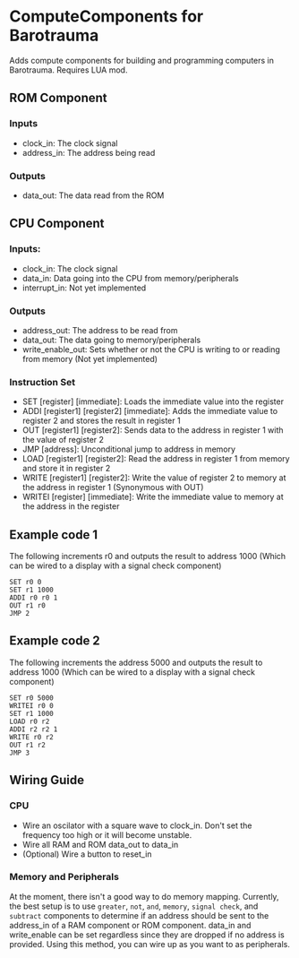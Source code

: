 # ComputeComponents for Barotrauma
Adds compute components for building and programming computers in Barotrauma. Requires LUA mod.

## ROM Component
### Inputs
- clock_in: The clock signal
- address_in: The address being read
### Outputs
- data_out: The data read from the ROM

## CPU Component
### Inputs:
- clock_in: The clock signal
- data_in: Data going into the CPU from memory/peripherals
- interrupt_in: Not yet implemented
### Outputs
- address_out: The address to be read from
- data_out: The data going to memory/peripherals
- write_enable_out: Sets whether or not the CPU is writing to or reading from memory (Not yet implemented)
### Instruction Set
- SET \[register\] \[immediate\]: Loads the immediate value into the register
- ADDI \[register1\] \[register2\] \[immediate\]: Adds the immediate value to register 2 and stores the result in register 1
- OUT \[register1\] \[register2\]: Sends data to the address in register 1 with the value of register 2
- JMP \[address\]: Unconditional jump to address in memory
- LOAD \[register1\] \[register2\]: Read the address in register 1 from memory and store it in register 2
- WRITE \[register1\] \[register2\]: Write the value of register 2 to memory at the address in register 1 (Synonymous with OUT)
- WRITEI \[register\] \[immediate\]: Write the immediate value to memory at the address in the register

## Example code 1
The following increments r0 and outputs the result to address 1000 (Which can be wired to a display with a signal check component)
```
SET r0 0
SET r1 1000
ADDI r0 r0 1
OUT r1 r0
JMP 2
```

## Example code 2
The following increments the address 5000 and outputs the result to address 1000 (Which can be wired to a display with a signal check component)
```
SET r0 5000
WRITEI r0 0
SET r1 1000
LOAD r0 r2
ADDI r2 r2 1
WRITE r0 r2
OUT r1 r2
JMP 3
```

## Wiring Guide
### CPU
- Wire an oscilator with a square wave to clock_in. Don't set the frequency too high or it will become unstable.
- Wire all RAM and ROM data_out to data_in
- (Optional) Wire a button to reset_in

### Memory and Peripherals
At the moment, there isn't a good way to do memory mapping. Currently, the best setup is to use `greater`, `not`, `and`, `memory`, `signal check`, and `subtract` components to determine if an address should be sent to the address_in of a RAM component or ROM component. data_in and write_enable can be set regardless since they are dropped if no address is provided. Using this method, you can wire up as you want to as peripherals.
